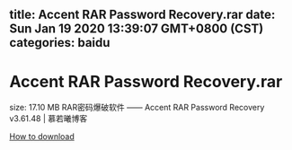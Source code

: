 
title: Accent RAR Password Recovery.rar
date: Sun Jan 19 2020 13:39:07 GMT+0800 (CST)    
categories: baidu
---

# Accent RAR Password Recovery.rar
size: 17.10 MB
 RAR密码爆破软件 —— Accent RAR Password Recovery v3.61.48 | 慕若曦博客
 

[How to download](https://bpcam.bemobtrk.com/go/2ceec3aa-1ca2-46d6-b9ff-aaa5c184517c?jno=2065)